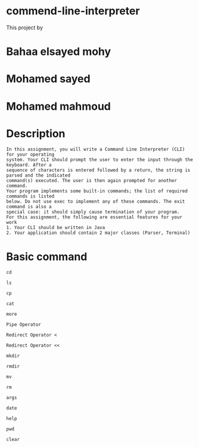 # commend-line-interpreter
This project by 

  # Bahaa elsayed mohy 
  
  # Mohamed sayed 
  
  # Mohamed mahmoud

# Description

    In this assignment, you will write a Command Line Interpreter (CLI) for your operating
    system. Your CLI should prompt the user to enter the input through the keyboard. After a
    sequence of characters is entered followed by a return, the string is parsed and the indicated
    command(s) executed. The user is then again prompted for another command.
    Your program implements some built-in commands; the list of required commands is listed
    below. Do not use exec to implement any of these commands. The exit command is also a
    special case: it should simply cause termination of your program.
    For this assignment, the following are essential features for your work
    1. Your CLI should be written in Java
    2. Your application should contain 2 major classes (Parser, Terminal)
    
 # Basic command
 
    cd
    
    ls
    
    cp
    
    cat
    
    more
    
    Pipe Operator
    
    Redirect Operator <
    
    Redirect Operator <<
    
    mkdir
    
    rmdir
    
    mv
    
    rm
    
    args
    
    date
    
    help
    
    pwd
    
    clear 
